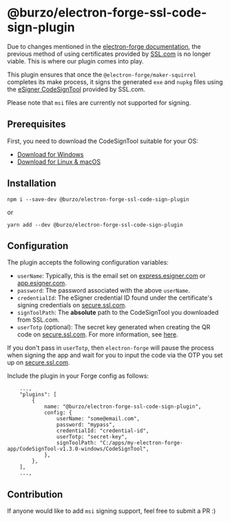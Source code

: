 # @burzo/electron-forge-ssl-code-sign-plugin

Due to changes mentioned in the [electron-forge documentation](https://www.electronforge.io/guides/code-signing/code-signing-windows), the previous method of using certificates provided by [SSL.com](https://www.ssl.com/) is no longer viable. This is where our plugin comes into play.

This plugin ensures that once the `@electron-forge/maker-squirrel` completes its make process, it signs the generated `exe` and `nupkg` files using the [eSigner CodeSignTool](https://www.ssl.com/guide/esigner-codesigntool-command-guide/) provided by SSL.com.

Please note that `msi` files are currently not supported for signing.

## Prerequisites

First, you need to download the CodeSignTool suitable for your OS:

- [Download for Windows](https://www.ssl.com/download/codesigntool-for-windows/)
- [Download for Linux & macOS](https://www.ssl.com/download/codesigntool-for-linux-and-macos/)

## Installation

```
npm i --save-dev @burzo/electron-forge-ssl-code-sign-plugin
```

or

```
yarn add --dev @burzo/electron-forge-ssl-code-sign-plugin
```

## Configuration

The plugin accepts the following configuration variables:

- `userName`: Typically, this is the email set on [express.esigner.com](https://express.esigner.com/esign) or [app.esigner.com](https://app.esigner.com/).
- `password`: The password associated with the above `userName`.
- `credentialId`: The eSigner credential ID found under the certificate's signing credentials on [secure.ssl.com](https://secure.ssl.com/login).
- `signToolPath`: The **absolute** path to the CodeSignTool you downloaded from SSL.com.
- `userTotp` (optional): The secret key generated when creating the QR code on [secure.ssl.com](https://secure.ssl.com/login). For more information, see [here](https://www.ssl.com/how-to/automate-esigner-ev-code-signing/).

If you don't pass in `userTotp`, then `electron-forge` will pause the process when signing the app and wait for you to input the code via the OTP you set up on [secure.ssl.com](https://secure.ssl.com/login).

Include the plugin in your Forge config as follows:

```
    ...,
    "plugins": [
		{
			name: "@burzo/electron-forge-ssl-code-sign-plugin",
			config: {
				userName: "some@email.com",
				password: "mypass",
				credentialId: "credential-id",
				userTotp: "secret-key",
				signToolPath: "C:/apps/my-electron-forge-app/CodeSignTool-v1.3.0-windows/CodeSignTool",
			},
		},
    ],
    ...,
```

## Contribution

If anyone would like to add `msi` signing support, feel free to submit a PR :)
